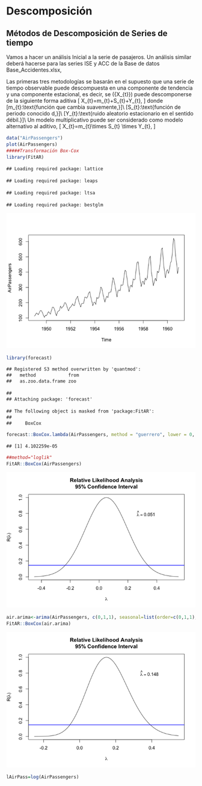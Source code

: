 Descomposición
================

## Métodos de Descomposición de Series de tiempo

Vamos a hacer un análisis Inicial a la serie de pasajeros. Un análisis
similar deberá hacerse para las series ISE y ACC de la Base de datos
Base\_Accidentes.xlsx,

Las primeras tres metodologías se basarán en el supuesto que una serie
de tiempo observable puede descompuesta en una componente de tendencia y
una componente estacional, es decir, se \(\{X_{t}\}\) puede
descomponerse de la siguiente forma aditiva \[
X_{t}=m_{t}+S_{t}+Y_{t},
\] donde \[m_{t}:\text{función que cambia suavemente,}\]\\
\[S_{t}:\text{función de periodo conocido d,}\]\\
\[Y_{t}:\text{ruido aleatorio estacionario en el sentido débil.}\]\\ Un
modelo multiplicativo puede ser considerado como modelo alternativo al
aditivo, \[
X_{t}=m_{t}\times S_{t} \times Y_{t},
\]

``` r
data("AirPassengers")
plot(AirPassengers)
#####Transformación Box-Cox
library(FitAR)
```

    ## Loading required package: lattice

    ## Loading required package: leaps

    ## Loading required package: ltsa

    ## Loading required package: bestglm

![](Descomposicion_files/figure-gfm/importación%20y%20Gráficas-1.png)<!-- -->

``` r
library(forecast)
```

    ## Registered S3 method overwritten by 'quantmod':
    ##   method            from
    ##   as.zoo.data.frame zoo

    ## 
    ## Attaching package: 'forecast'

    ## The following object is masked from 'package:FitAR':
    ## 
    ##     BoxCox

``` r
forecast::BoxCox.lambda(AirPassengers, method = "guerrero", lower = 0, upper = 2)  
```

    ## [1] 4.102259e-05

``` r
##method="loglik"
FitAR::BoxCox(AirPassengers)
```

![](Descomposicion_files/figure-gfm/importación%20y%20Gráficas-2.png)<!-- -->

``` r
air.arima<-arima(AirPassengers, c(0,1,1), seasonal=list(order=c(0,1,1), period=12))
FitAR::BoxCox(air.arima)
```

![](Descomposicion_files/figure-gfm/importación%20y%20Gráficas-3.png)<!-- -->

``` r
lAirPass=log(AirPassengers)
```
